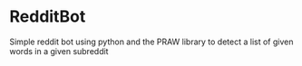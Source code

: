# RedditBot

Simple reddit bot using python and the PRAW library to detect a list of given words in a given subreddit
